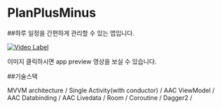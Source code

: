 # PlanPlusMinus

##하루 일정을 간편하게 관리할 수 있는 앱입니다.

[![Video Label](http://img.youtube.com/vi/iNutTwS1u80/0.jpg)](https://www.youtube.com/watch?v=iNutTwS1u80)

이미지 클릭하시면 app preview 영상을 보실 수 있습니다.



##기술스택

MVVM architecture / Single Activity(with conductor) / AAC ViewModel / AAC Databinding / AAC Livedata / Room / Coroutine / Dagger2 /  

